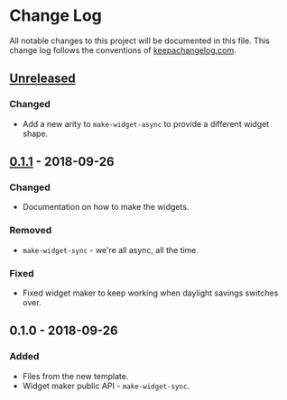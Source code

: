 # Change Log
All notable changes to this project will be documented in this file. This change log follows the conventions of [keepachangelog.com](http://keepachangelog.com/).

## [Unreleased]
### Changed
- Add a new arity to `make-widget-async` to provide a different widget shape.

## [0.1.1] - 2018-09-26
### Changed
- Documentation on how to make the widgets.

### Removed
- `make-widget-sync` - we're all async, all the time.

### Fixed
- Fixed widget maker to keep working when daylight savings switches over.

## 0.1.0 - 2018-09-26
### Added
- Files from the new template.
- Widget maker public API - `make-widget-sync`.

[Unreleased]: https://github.com/your-name/polymorphism/compare/0.1.1...HEAD
[0.1.1]: https://github.com/your-name/polymorphism/compare/0.1.0...0.1.1
